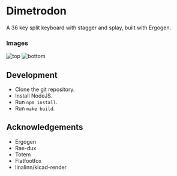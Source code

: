 # Dimetrodon
A 36 key split keyboard with stagger and splay, built with Ergogen.

### Images
![top](https://ccblaisdell.github.io/dimetrodon/top.png)
![bottom](https://ccblaisdell.github.io/dimetrodon/bottom.png)

## Development

- Clone the git repository.
- Install NodeJS.
- Run `npm install`.
- Run `make build`.

## Acknowledgements

- Ergogen
- Rae-dux
- Totem
- Flatfootfox
- linalinn/kicad-render

